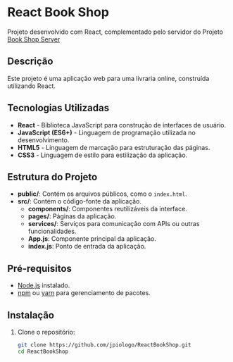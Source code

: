 # React Book Shop

Projeto desenvolvido com React, complementado pelo servidor do Projeto [Book Shop Server](https://github.com/jpiologo/BookShopServer) 

## Descrição

Este projeto é uma aplicação web para uma livraria online, construída utilizando React.

## Tecnologias Utilizadas

- **React** - Biblioteca JavaScript para construção de interfaces de usuário.
- **JavaScript (ES6+)** - Linguagem de programação utilizada no desenvolvimento.
- **HTML5** - Linguagem de marcação para estruturação das páginas.
- **CSS3** - Linguagem de estilo para estilização da aplicação.

## Estrutura do Projeto

- **public/**: Contém os arquivos públicos, como o `index.html`.
- **src/**: Contém o código-fonte da aplicação.
  - **components/**: Componentes reutilizáveis da interface.
  - **pages/**: Páginas da aplicação.
  - **services/**: Serviços para comunicação com APIs ou outras funcionalidades.
  - **App.js**: Componente principal da aplicação.
  - **index.js**: Ponto de entrada da aplicação.

## Pré-requisitos

- [Node.js](https://nodejs.org/) instalado.
- [npm](https://www.npmjs.com/) ou [yarn](https://yarnpkg.com/) para gerenciamento de pacotes.

## Instalação

1. Clone o repositório:

   ```bash
   git clone https://github.com/jpiologo/ReactBookShop.git
   cd ReactBookShop
